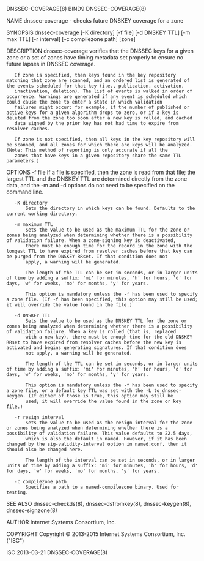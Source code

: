 DNSSEC-COVERAGE(8)                                                                                  BIND9                                                                                  DNSSEC-COVERAGE(8)



NAME
       dnssec-coverage - checks future DNSKEY coverage for a zone

SYNOPSIS
       dnssec-coverage [-K directory] [-f file] [-d DNSKEY TTL] [-m max TTL] [-r interval] [-c compilezone path] [zone]

DESCRIPTION
       dnssec-coverage verifies that the DNSSEC keys for a given zone or a set of zones have timing metadata set properly to ensure no future lapses in DNSSEC coverage.

       If zone is specified, then keys found in the key repository matching that zone are scanned, and an ordered list is generated of the events scheduled for that key (i.e., publication, activation,
       inactivation, deletion). The list of events is walked in order of occurrence. Warnings are generated if any event is scheduled which could cause the zone to enter a state in which validation
       failures might occur: for example, if the number of published or active keys for a given algorithm drops to zero, or if a key is deleted from the zone too soon after a new key is rolled, and cached
       data signed by the prior key has not had time to expire from resolver caches.

       If zone is not specified, then all keys in the key repository will be scanned, and all zones for which there are keys will be analyzed. (Note: This method of reporting is only accurate if all the
       zones that have keys in a given repository share the same TTL parameters.)

OPTIONS
       -f file
           If a file is specified, then the zone is read from that file; the largest TTL and the DNSKEY TTL are determined directly from the zone data, and the -m and -d options do not need to be specified
           on the command line.

       -K directory
           Sets the directory in which keys can be found. Defaults to the current working directory.

       -m maximum TTL
           Sets the value to be used as the maximum TTL for the zone or zones being analyzed when determining whether there is a possibility of validation failure. When a zone-signing key is deactivated,
           there must be enough time for the record in the zone with the longest TTL to have expired from resolver caches before that key can be purged from the DNSKEY RRset. If that condition does not
           apply, a warning will be generated.

           The length of the TTL can be set in seconds, or in larger units of time by adding a suffix: 'mi' for minutes, 'h' for hours, 'd' for days, 'w' for weeks, 'mo' for months, 'y' for years.

           This option is mandatory unless the -f has been used to specify a zone file. (If -f has been specified, this option may still be used; it will override the value found in the file.)

       -d DNSKEY TTL
           Sets the value to be used as the DNSKEY TTL for the zone or zones being analyzed when determining whether there is a possibility of validation failure. When a key is rolled (that is, replaced
           with a new key), there must be enough time for the old DNSKEY RRset to have expired from resolver caches before the new key is activated and begins generating signatures. If that condition does
           not apply, a warning will be generated.

           The length of the TTL can be set in seconds, or in larger units of time by adding a suffix: 'mi' for minutes, 'h' for hours, 'd' for days, 'w' for weeks, 'mo' for months, 'y' for years.

           This option is mandatory unless the -f has been used to specify a zone file, or a default key TTL was set with the -L to dnssec-keygen. (If either of those is true, this option may still be
           used; it will override the value found in the zone or key file.)

       -r resign interval
           Sets the value to be used as the resign interval for the zone or zones being analyzed when determining whether there is a possibility of validation failure. This value defaults to 22.5 days,
           which is also the default in named. However, if it has been changed by the sig-validity-interval option in named.conf, then it should also be changed here.

           The length of the interval can be set in seconds, or in larger units of time by adding a suffix: 'mi' for minutes, 'h' for hours, 'd' for days, 'w' for weeks, 'mo' for months, 'y' for years.

       -c compilezone path
           Specifies a path to a named-compilezone binary. Used for testing.

SEE ALSO
       dnssec-checkds(8), dnssec-dsfromkey(8), dnssec-keygen(8), dnssec-signzone(8)

AUTHOR
       Internet Systems Consortium, Inc.

COPYRIGHT
       Copyright © 2013-2015 Internet Systems Consortium, Inc. ("ISC")



ISC                                                                                               2013-03-21                                                                               DNSSEC-COVERAGE(8)
